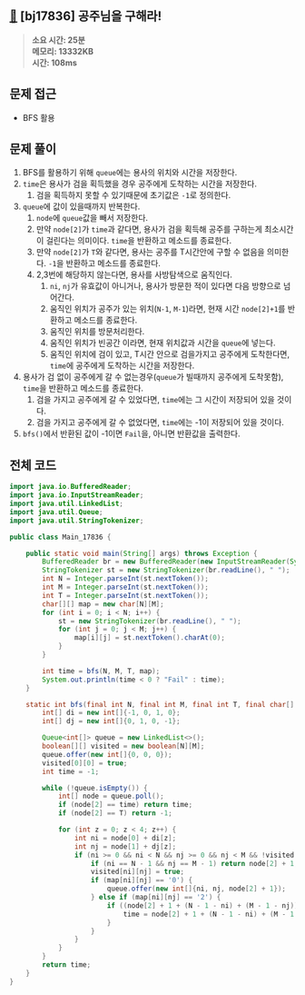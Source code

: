 ## [👑](https://www.acmicpc.net/problem/17836) [bj17836] 공주님을 구해라! 

> **소요 시간: 25분<br>
> 메모리: 13332KB<br>
> 시간: 108ms**

## 문제 접근

* BFS 활용

## 문제 풀이

1. BFS를 활용하기 위해 `queue`에는 용사의 위치와 시간을 저장한다.
2. `time`은 용사가 검을 획득했을 경우 공주에게 도착하는 시간을 저장한다. 
   1. 검을 획득하지 못할 수 있기때문에 초기값은 `-1`로 정의한다.
3. `queue`에 값이 있을때까지 반복한다.
   1. `node`에 `queue`값을 빼서 저장한다.
   2. 만약 `node[2]`가 `time`과 같다면, 용사가 검을 획득해 공주를 구하는게 최소시간이 걸린다는 의미이다. `time`을 반환하고 메소드를 종료한다.
   3. 만약 `node[2]`가 `T`와 같다면, 용사는 공주를 T시간안에 구할 수 없음을 의미한다. `-1`을 반환하고 메소드를 종료한다.
   4. 2,3번에 해당하지 않는다면, 용사를 사방탐색으로 움직인다.
      1. `ni`, `nj`가 유효값이 아니거나, 용사가 방문한 적이 있다면 다음 방향으로 넘어간다.
      2. 움직인 위치가 공주가 있는 위치(`N-1`, `M-1`)라면, 현재 시간 `node[2]+1`를 반환하고 메소드를 종료한다.
      3. 움직인 위치를 방문처리한다.
      4. 움직인 위치가 빈공간 이라면, 현재 위치값과 시간을 `queue`에 넣는다.
      5. 움직인 위치에 검이 있고, T시간 안으로 검을가지고 공주에게 도착한다면, `time`에 공주에게 도착하는 시간을 저장한다.
4. 용사가 검 없이 공주에게 갈 수 없는경우(`queue`가 빌때까지 공주에게 도착못함), `time`을 반환하고 메소드를 종료한다.
   1. 검을 가지고 공주에게 갈 수 있었다면, `time`에는 그 시간이 저장되어 있을 것이다.
   2. 검을 가지고 공주에게 갈 수 없었다면, `time`에는 -1이 저장되어 있을 것이다.
5. `bfs()`에서 반환된 값이 -1이면 `Fail`을, 아니면 반환값을 출력한다.

## 전체 코드

```java
import java.io.BufferedReader;
import java.io.InputStreamReader;
import java.util.LinkedList;
import java.util.Queue;
import java.util.StringTokenizer;

public class Main_17836 {

    public static void main(String[] args) throws Exception {
        BufferedReader br = new BufferedReader(new InputStreamReader(System.in));
        StringTokenizer st = new StringTokenizer(br.readLine(), " ");
        int N = Integer.parseInt(st.nextToken());
        int M = Integer.parseInt(st.nextToken());
        int T = Integer.parseInt(st.nextToken());
        char[][] map = new char[N][M];
        for (int i = 0; i < N; i++) {
            st = new StringTokenizer(br.readLine(), " ");
            for (int j = 0; j < M; j++) {
                map[i][j] = st.nextToken().charAt(0);
            }
        }

        int time = bfs(N, M, T, map);
        System.out.println(time < 0 ? "Fail" : time);
    }

    static int bfs(final int N, final int M, final int T, final char[][] map) {
        int[] di = new int[]{-1, 0, 1, 0};
        int[] dj = new int[]{0, 1, 0, -1};

        Queue<int[]> queue = new LinkedList<>();
        boolean[][] visited = new boolean[N][M];
        queue.offer(new int[]{0, 0, 0});
        visited[0][0] = true;
        int time = -1;

        while (!queue.isEmpty()) {
            int[] node = queue.poll();
            if (node[2] == time) return time;
            if (node[2] == T) return -1;

            for (int z = 0; z < 4; z++) {
                int ni = node[0] + di[z];
                int nj = node[1] + dj[z];
                if (ni >= 0 && ni < N && nj >= 0 && nj < M && !visited[ni][nj]) {
                    if (ni == N - 1 && nj == M - 1) return node[2] + 1;
                    visited[ni][nj] = true;
                    if (map[ni][nj] == '0') {
                        queue.offer(new int[]{ni, nj, node[2] + 1});
                    } else if (map[ni][nj] == '2') {
                        if ((node[2] + 1 + (N - 1 - ni) + (M - 1 - nj)) <= T) {
                            time = node[2] + 1 + (N - 1 - ni) + (M - 1 - nj);
                        }
                    }
                }
            }
        }
        return time;
    }
}

```
